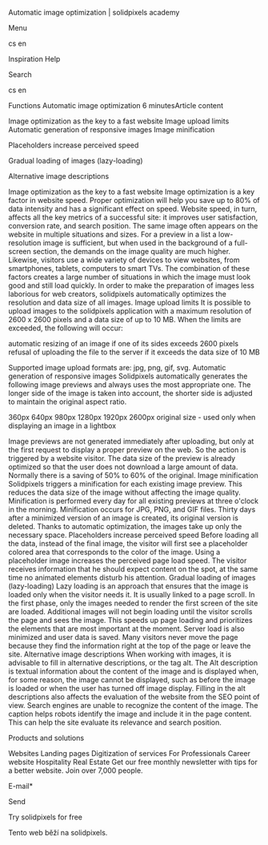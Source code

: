 <p>Automatic image optimization | solidpixels academy</p>
<p>Menu</p>
<p>cs en</p>
<p>Inspiration Help</p>
<p>Search</p>
<p>cs en</p>
<p>Functions
Automatic image optimization
6 minutesArticle content</p>
<p>Image optimization as the key to a fast website
Image upload limits
Automatic generation of responsive images
Image minification</p>
<p>Placeholders increase perceived speed</p>
<p>Gradual loading of images (lazy-loading)</p>
<p>Alternative image descriptions</p>
<p>Image optimization as the key to a fast website
Image optimization is a key factor in website speed. Proper optimization will help you save up to 80% of data intensity and has a significant effect on speed. Website speed, in turn, affects all the key metrics of a successful site: it improves user satisfaction, conversion rate, and search position.
The same image often appears on the website in multiple situations and sizes. For a preview in a list a low-resolution image is sufficient, but when used in the background of a full-screen section, the demands on the image quality are much higher. Likewise, visitors use a wide variety of devices to view websites, from smartphones, tablets, computers to smart TVs. The combination of these factors creates a large number of situations in which the image must look good and still load quickly. In order to make the preparation of images less laborious for web creators, solidpixels automatically optimizes the resolution and data size of all images.
Image upload limits
It is possible to upload images to the solidpixels application with a maximum resolution of 2600 x 2600 pixels and a data size of up to 10 MB. When the limits are exceeded, the following will occur:</p>
<p>automatic resizing of an image if one of its sides exceeds 2600 pixels
refusal of uploading the file to the server if it exceeds the data size of 10 MB</p>
<p>Supported image upload formats are: jpg, png, gif, svg.
Automatic generation of responsive images
Solidpixels automatically generates the following image previews and always uses the most appropriate one. The longer side of the image is taken into account, the shorter side is adjusted to maintain the original aspect ratio.</p>
<p>360px
640px
980px
1280px
1920px
2600px
original size - used only when displaying an image in a lightbox</p>
<p>Image previews are not generated immediately after uploading, but only at the first request to display a proper preview on the web. So the action is triggered by a website visitor. The data size of the preview is already optimized so that the user does not download a large amount of data. Normally there is a saving of 50% to 60% of the original.
Image minification
Solidpixels triggers a minification for each existing image preview. This reduces the data size of the image without affecting the image quality. Minification is performed every day for all existing previews at three o'clock in the morning. Minification occurs for JPG, PNG, and GIF files. Thirty days after a minimized version of an image is created, its original version is deleted. Thanks to automatic optimization, the images take up only the necessary space.
Placeholders increase perceived speed
Before loading all the data, instead of the final image, the visitor will first see a placeholder colored area that corresponds to the color of the image. Using a placeholder image increases the perceived page load speed. The visitor receives information that he should expect content on the spot, at the same time no animated elements disturb his attention.
Gradual loading of images (lazy-loading)
Lazy loading is an approach that ensures that the image is loaded only when the visitor needs it. It is usually linked to a page scroll. In the first phase, only the images needed to render the first screen of the site are loaded. Additional images will not begin loading until the visitor scrolls the page and sees the image.
This speeds up page loading and prioritizes the elements that are most important at the moment. Server load is also minimized and user data is saved. Many visitors never move the page because they find the information right at the top of the page or leave the site.
Alternative image descriptions
When working with images, it is advisable to fill in alternative descriptions, or the tag alt. The Alt description is textual information about the content of the image and is displayed when, for some reason, the image cannot be displayed, such as before the image is loaded or when the user has turned off image display.
Filling in the alt descriptions also affects the evaluation of the website from the SEO point of view. Search engines are unable to recognize the content of the image. The caption helps robots identify the image and include it in the page content. This can help the site evaluate its relevance and search position.</p>
<p>Products and solutions</p>
<p>Websites
Landing pages
Digitization of services
For Professionals
 Career website
Hospitality
Real Estate
 Get our free monthly newsletter with tips for a better website. Join over 7,000 people.</p>
<p>E-mail*</p>
<p>Send</p>
<p>Try solidpixels for free</p>
<p>Tento web běží na solidpixels.</p>